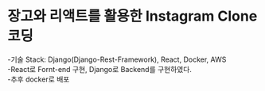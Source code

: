 # 장고와 리액트를 활용한 Instagram Clone 코딩


-기술 Stack: Django(Django-Rest-Framework), React, Docker, AWS     
-React로 Fornt-end 구현, Django로 Backend를 구현하였다.     
-추후 docker로 배포
